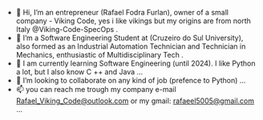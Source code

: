 - 👋 Hi, I’m an entrepreneur (Rafael Fodra Furlan), owner of a small company - Viking Code, yes i like vikings but my origins are from north Italy @Viking-Code-SpecOps .
- 👀 I’m a Software Engineering Student at (Cruzeiro do Sul University), also formed as an Industrial Automation Technician and Technician in Mechanics, enthusiastic of Multidisciplinary Tech .
- 🌱 I am currently learning Software Engineering (until 2024). I like Python a lot, but I also know C ++ and Java ...
- 💞️ I’m looking to collaborate on any kind of job (prefence to Python) ...
- 📫 you can reach me trough my company e-mail Rafael_Viking_Code@outlook.com or my gmail: rafaeel5005@gmail.com ...

<!---
Viking-Code-SpecOps/Viking-Code-SpecOps is a ✨ special ✨ repository because its `README.md` (this file) appears on your GitHub profile.
You can click the Preview link to take a look at your changes.
--->
